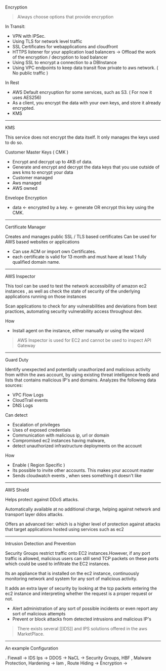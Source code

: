 Encryption

> Always choose options that provide encryption	

In Transit:
* VPN with IPSec.
* Using TLS for network level traffic
* SSL Certificates for webapplications and cloudfront
* HTTPS listener for your application load balancers -> Offload the work of the encryption / decryption to load balancer
* Using SSL to encrypt a connection to a DBInstance
* Using VPC endpoints to keep data transit flow private to aws network. ( No public traffic )


In Rest
* AWS Default encryuption for some services, such as S3.  ( For now it uses AES256)
* As a client, you encrypt the data with your own keys, and store it already encrypted.
* KMS

___

KMS

This service does not encrypt the data itself. It only manages the keys used to do so.


Customer Master Keys ( CMK )
* Encrypt and decrypt up to 4KB of data.
* Generate and encrypt and decrypt the data keys that you use outside of aws kms to encrypt your data
* Customer managed
* Aws managed
*  AWS owned



Envelope Encryption
* data <- encrypted by a key. <- generate OR  encrypt this key using the CMK.
		
___ 

Certificate Manager
	
Creates and manages public SSL / TLS based certificates
Can be used for AWS based websites or applications

* Can use ACM or import own Certificates.
* each certificate is valid for 13 month and must have at least 1 fully qualified domain name.

___

AWS Inspector

This tool can be used to test the network accessibility of amazon ec2 instances , as well as check the state of security of the underlying applications running on those instances
	
Scan applications to check for any vulnerabilities and deviations from best practices, automating security vulnerability access throughout dev.

How
	
* Install agent on the instance, either manually or using the wizard


> AWS Inspector is used for EC2 and cannot be used to inspect API Gateway

___

Guard Duty

Identify unexpected and potentially unauthorized and malicious activity from within the aws account, by using existing threat intelligence feeds and lists that contains malicious IP's and domains. Analyzes the following data sources:
		
* VPC Flow Logs
* CloudTrail events
* DNS Logs
  

Can detect	
* Escalation of privileges
* Uses of exposed credentials
* Communication with malicious ip, url or domain
* Compromised ec2 instances having malware,
* detect unauthorized infrastructure deployments on the account

How
* Enable ( Region Specific )
* Its possible to invite other accounts. This makes your account master
* Sends cloudwatch events , when sees something it doesn't like

___


AWS Shield

Helps protect against DDoS attacks.

Automatically available at no additional charge, helping against network and transport layer ddos attacks. 

Offers an advanced tier: which is a higher level of protection against attacks that target applications hosted using services such as ec2


___

Intrusion Detection and Prevention


Security Groups restrict traffic onto EC2 instances.However, if any port traffic is allowed, malicious users can still send TCP packets on these ports which could be used to infiltrate the EC2 instances.

Its an appliance that is installed on the ec2 instance, continuously monitoring network and system for any sort of malicious activity.

It adds an extra layer of security by looking at the tcp packets entering the ec2 instance and interpreting whether the request is a proper request or not.

* Alert administration of any sort of possible incidents or even report any sort of malicious attempts
* Prevent or block attacks from detected intrusions and malicious IP's 

> There exists several [[IDS]] and IPS solutions offered in the aws MarketPlace.

___

An example Configuration

. Fiewall -> IDS Ips -> DDOS -> NaCL -> Security Groups, HBF , Malware Protection, Hardening  -> Iam  , Route Hiding -> Encryption ->  


